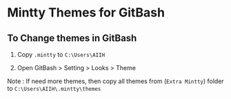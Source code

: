 # Mintty Themes for GitBash
## To Change themes in GitBash
01. Copy `.mintty` to `C:\Users\AIIH`

02. Open GitBash > Setting > Looks > Theme

Note :
If need more themes, then copy all themes from (`Extra Mintty`) folder
	to `C:\Users\AIIH\.mintty\themes`
	